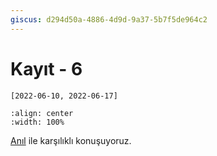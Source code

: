 ```yaml
---
giscus: d294d50a-4886-4d9d-9a37-5b7f5de964c2
---
```


# Kayıt - 6

`[2022-06-10, 2022-06-17]`

```{youtube} HIaH5Rk0McY
:align: center
:width: 100%
```

[Anıl](https://www.linkedin.com/in/aniltirli/) ile karşılıklı konuşuyoruz.
